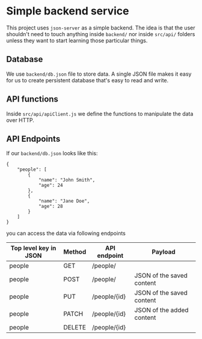 # Simple backend service

This project uses `json-server` as a simple backend. The idea is that the user shouldn't need to touch anything inside `backend/` nor inside `src/api/` folders unless they want to start learning those particular things.

## Database

We use `backend/db.json` file to store data. A single JSON file makes it easy for us to create persistent database that's easy to read and write.

## API functions

Inside `src/api/apiClient.js` we define the functions to manipulate the data over HTTP.

## API Endpoints

If our `backend/db.json` looks like this:

```
{
    "people": [
        {
            "name": "John Smith",
            "age": 24
        },
        {
            "name": "Jane Doe",
            "age": 28
        }
    ]
}
```

you can access the data via following endpoints

| Top level key in JSON | Method | API endpoint | Payload                   |
| --------------------- | ------ | ------------ | ------------------------- |
| people                | GET    | /people/     |                           |
| people                | POST   | /people/     | JSON of the saved content |
| people                | PUT    | /people/{id} | JSON of the saved content |
| people                | PATCH  | /people/{id} | JSON of the added content |
| people                | DELETE | /people/{id} |                           |
